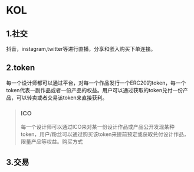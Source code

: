 # KOL
## 1.社交
抖音，instagram,twitter等进行直播，分享和嵌入购买下单连接。
## 2.token
每一个设计师都可以通过平台，对每一个作品发行一个ERC20的token，每一个token代表一副作品或者一份产品的权益。用户可以通过获取的token兑付一份产品，可以转卖或者交易该token来直接获利。
>### ICO
>每一个设计师可以通过ICO来对某一份设计作品或产品公开发现某种token，用户/粉丝可以通过购买该token来提前预定或获取兑付设计作品，限量产品等权益。购买方式
## 3.交易

